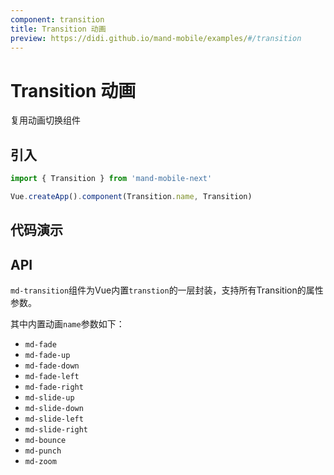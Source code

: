 ```yaml
---
component: transition
title: Transition 动画
preview: https://didi.github.io/mand-mobile/examples/#/transition
---
```


# Transition 动画

复用动画切换组件

## 引入

```javascript
import { Transition } from 'mand-mobile-next'

Vue.createApp().component(Transition.name, Transition)
```

## 代码演示

<demo-wrapper
  src="src/packages/transition/demo"
  :demos="demos"
/>

<script setup>
const demos = import.meta.globEager('../../../src/packages/transition/demo/demo*.vue')
</script>

## API
`md-transition`组件为Vue内置`transtion`的一层封装，支持所有Transition的属性参数。

其中内置动画`name`参数如下：

- `md-fade`
- `md-fade-up`
- `md-fade-down`
- `md-fade-left`
- `md-fade-right`
- `md-slide-up`
- `md-slide-down`
- `md-slide-left`
- `md-slide-right`
- `md-bounce`
- `md-punch`
- `md-zoom`

